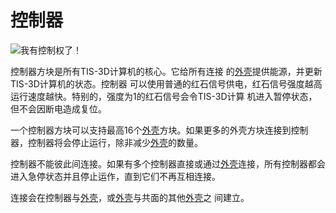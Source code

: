 # 控制器
![我有控制权了！](item:tis3d:controller)

控制器方块是所有TIS-3D计算机的核心。它给所有连接 的[外壳](casing.md)提供能源，并更新TIS-3D计算机的状态。控制器 可以使用普通的红石信号供电，红石信号强度越高运行速度越快。特别的，强度为1的红石信号会令TIS-3D计算 机进入暂停状态，但不会因断电造成复位。

一个控制器方块可以支持最高16个[外壳](casing.md)方块。如果更多的外壳方块连接到控制器，控制器将会停止运行，除非减少[外壳](casing.md)的数量。

控制器不能彼此间连接。如果有多个控制器直接或通过[外壳](casing.md)连接，所有控制器都会进入急停状态并且停止运作，直到它们不再互相连接。

连接会在控制器与[外壳](casing.md)，或[外壳](casing.md)与共面的其他[外壳](casing.md)之 间建立。
